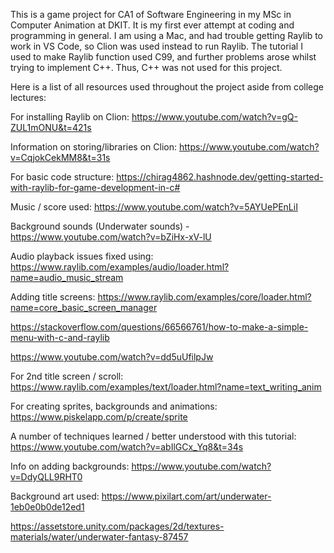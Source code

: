 This is a game project for CA1 of Software Engineering in my MSc in Computer Animation at DKIT. 
It is my first ever attempt at coding and programming in general.
I am using a Mac, and had trouble getting Raylib to work in VS Code, so Clion was used instead to run Raylib.
The tutorial I used to make Raylib function used C99, and further problems arose whilst trying to implement C++. Thus, C++ was not used for this project.

Here is a list of all resources used throughout the project aside from college lectures: 

For installing Raylib on Clion: https://www.youtube.com/watch?v=gQ-ZUL1mONU&t=421s

Information on storing/libraries on Clion: https://www.youtube.com/watch?v=CqjokCekMM8&t=31s

For basic code structure: https://chirag4862.hashnode.dev/getting-started-with-raylib-for-game-development-in-c# 

Music / score used: https://www.youtube.com/watch?v=5AYUePEnLiI

Background sounds (Underwater sounds) - https://www.youtube.com/watch?v=bZiHx-xV-lU

Audio playback issues fixed using: https://www.raylib.com/examples/audio/loader.html?name=audio_music_stream

Adding title screens: https://www.raylib.com/examples/core/loader.html?name=core_basic_screen_manager

https://stackoverflow.com/questions/66566761/how-to-make-a-simple-menu-with-c-and-raylib

https://www.youtube.com/watch?v=dd5uUfilpJw

For 2nd title screen / scroll: https://www.raylib.com/examples/text/loader.html?name=text_writing_anim

For creating sprites, backgrounds and animations: https://www.piskelapp.com/p/create/sprite

A number of techniques learned / better understood with this tutorial: https://www.youtube.com/watch?v=abIlGCx_Yq8&t=34s

Info on adding backgrounds: https://www.youtube.com/watch?v=DdyQLL9RHT0

Background art used: https://www.pixilart.com/art/underwater-1eb0e0b0de12ed1

https://assetstore.unity.com/packages/2d/textures-materials/water/underwater-fantasy-87457
